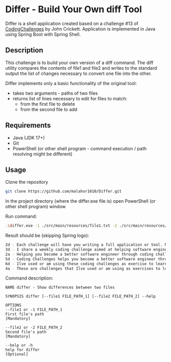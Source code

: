 # Differ - Build Your Own diff Tool

Differ is a shell application created based on a challenge #13 of [CodingChallenges](https://codingchallenges.fyi/challenges/challenge-diff) by John Crickett.
Application is implemented in Java using Spring Boot with Spring Shell.

## Description

This challenge is to build your own version of a diff command. The diff utility compares the contents of file1 and file2 and writes to the standard output the list of changes necessary to convert one file into the other.

Differ implements only a basic functionality of the original tool:

- takes two arguments - paths of two files
- returns list of lines necessary to edit for files to match:
    - from the first file to delete
    - from the second file to add

## Requirements

- Java (JDK 17+)
- Git
- PowerShell (or other shell program - command execution / path resolving might be different)

## Usage

Clone the repository
```bash
git clone https://github.com/malahor1610/Differ.git
```
In the project directory (where the differ.exe file is) open PowerShell (or other shell program) window

Run command:
```bash
.\differ.exe -1 ./src/main/resources/file1.txt -2 ./src/main/resources/file2.txt
```

Result should be (skipping Spring logo):
```bash
2d - Each challenge will have you writing a full application or tool. Most of which will be based on real world tools and utilities.
3d - I share a weekly coding challenge aimed at helping software engineers level up their skills through deliberate practice.
2a - Helping you become a better software engineer through coding challenges that build real applications.
5d - Coding Challenges helps you become a better software engineer through that build real applications.
6d - Iĺve used or am using these coding challenges as exercise to learn a new programming language or technology.
4a - These are challenges that Iĺve used or am using as exercises to learn a new programming language or technology.
```

Command description:

    NAME differ - Show differences between two files

    SYNOPSIS differ [--file1 FILE_PATH_1] [--file2 FILE_PATH_2] --help

    OPTIONS
    --file1 or -1 FILE_PATH_1
    First file's path
    [Mandatory]

    --file2 or -2 FILE_PATH_2
    Second file's path
    [Mandatory]

    --help or -h
    help for differ
    [Optional]